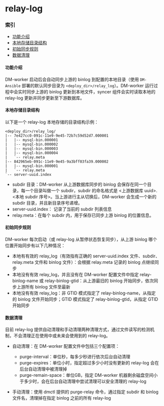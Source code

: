 relay-log
===

### 索引
- [功能介绍](#功能介绍)
- [本地存储目录结构](#本地存储目录结构)
- [初始同步规则](#初始同步规则)
- [数据清理](#数据清理)


#### 功能介绍

DM-worker 启动后会自动同步上游的 binlog 到配置的本地目录（使用 `DM-Ansible` 部署的默认同步目录为 `<deploy_dir>/relay_log`）。DM-worker 运行过程中会实时同步上游的 binlog 更新到本地文件，syncer 组件会实时读取本地的 relay-log 更新并同步更新至下游数据库。


#### 本地存储目录结构

以下是一个 relay-log 本地存储的目录结构示例：

```
<deploy_dir>/relay_log/
|-- 7e427cc0-091c-11e9-9e45-72b7c59d52d7.000001
|   |-- mysql-bin.000001
|   |-- mysql-bin.000002
|   |-- mysql-bin.000003
|   |-- mysql-bin.000004
|   `-- relay.meta
|-- 842965eb-091c-11e9-9e45-9a3bff03fa39.000002
|   |-- mysql-bin.000001
|   `-- relay.meta
`-- server-uuid.index
```

- subdir 目录：DM-worker 从上游数据库同步的 binlog 会保存在同一个目录，每一个目录叫做一个 subdir，subdir 的命名格式是 <上游数据库 uuid>.<本地 subdir 序号>。当上游进行主从切换后，DM-worker 会生成一个新的 subdir 目录，并且新目录序号递增。
- server-uuid.index： 记录了当前的 subdir 列表信息
- relay.meta：在每个 subdir 内，用于保存已同步上游 binlog 的位置信息。


#### 初始同步规则

DM-worker 每次启动（或 relay-log 从暂停状态恢复同步），从上游 binlog 哪个位置开始同步有以下几种情况：

* 本地有有效的 relay_log（有效指有正确的 server-uuid.index 文件、subdir、relay.meta 文件和 binlog 文件）：会根据 relay.meta 记录的 binlog 点继续同步
* 本地没有有效 relay_log，并且没有在 DM-worker 配置文件中指定 relay-binlog-name 或 relay-binlog-gtid：从上游最旧的 binlog 开始同步，依次同步上游所有 binlog 文件至最新
* 本地没有有效 relay_log：非 GTID 模式指定了 relay-binlog-name，从指定的 binlog 文件开始同步；GTID 模式指定了 relay-binlog-gtid，从指定 GTID 开始同步

#### 数据清理

目前 relay-log 提供自动清理和手动清理两种清理方式，通过文件读写的检测机制，不会清理正在使用中或未来会使用到的 relay-log。

- 自动清理：在 DM-worker 配置文件中包括三个配置项：

    * purge-interval：单位秒，每多少秒进行依次后台自动清理
    * purge-expires：单位小时，指定超过多少小时没有更新的 relay-log 会在后台自动清理中被清理掉
    * purge-remain-space：单位GB，指定 DM-worker 机器剩余磁盘空间小于多少时，会在后台自动清理中尝试清理可以安全清理的 relay-log

- 手动清理：使用 dmctl 提供的 purge-relay 命令，通过指定 subdir 和 binlog 文件名，清理掉在指定 binlog 之前的所有 relay-log
